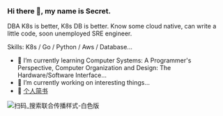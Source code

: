 ### Hi there 👋, my name is Secret.
<!--
**SecretSun/SecretSun** is a ✨ _special_ ✨ repository because its `README.md` (this file) appears on your GitHub profile.

Here are some ideas to get you started:

- 🔭 I’m currently working on ...
- 🌱 I’m currently learning ...
- 👯 I’m looking to collaborate on ...
- 🤔 I’m looking for help with ...

- 📫 How to reach me: ...
- 😄 Pronouns: ...
- ⚡ Fun fact: ...
-->

DBA K8s is better, K8s DB is better. Know some cloud native, can write a little code, soon unemployed SRE engineer.

Skills: K8s / Go / Python / Aws / Database...

- 🌱 I’m currently learning Computer Systems: A Programmer's Perspective, Computer Organization and Design: The Hardware/Software Interface...
- 🔭 I’m currently working on interesting things...
- 💬 [个人简书](https://www.jianshu.com/u/d5f53b5bd859)

![扫码_搜索联合传播样式-白色版](https://user-images.githubusercontent.com/13063012/150280362-3b5750e2-2505-4925-9b4e-02c18c7a57ca.png)
